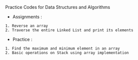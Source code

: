 Practice Codes for Data Structures and Algorithms

   * Assignments :

    1. Reverse an array
    2. Traverse the entire Linked List and print its elements
    
   * Practice :

    1. Find the maximum and minimum element in an array
    2. Basic operations on Stack using array implementation
